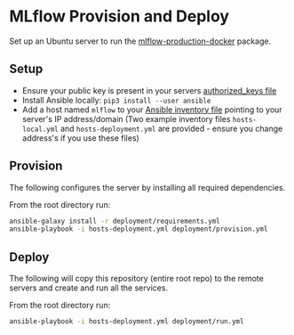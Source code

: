 # MLflow Provision and Deploy

Set up an Ubuntu server to run the [mlflow-production-docker](https://github.com/jameswilliams1/mlflow-production-docker) package.

## Setup

- Ensure your public key is present in your servers [authorized_keys file](https://www.ssh.com/ssh/authorized_keys/openssh/)
- Install Ansible locally: `pip3 install --user ansible`
- Add a host named `mlflow` to your [Ansible inventory file](https://docs.ansible.com/ansible/latest/network/getting_started/first_inventory.html#basic-inventory) pointing to your server's IP address/domain (Two example inventory files `hosts-local.yml` and `hosts-deployment.yml` are provided - ensure you change address's if you use these files)

## Provision

The following configures the server by installing all required dependencies.

From the root directory run:

```sh
ansible-galaxy install -r deployment/requirements.yml
ansible-playbook -i hosts-deployment.yml deployment/provision.yml
```

## Deploy

The following will copy this repository (entire root repo) to the remote servers and create and run all the services.

From the root directory run:

```sh
ansible-playbook -i hosts-deployment.yml deployment/run.yml
```
